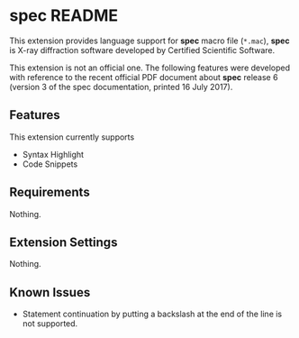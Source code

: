 # spec README

This extension provides language support for **spec** macro file (`*.mac`),
**spec** is X-ray diffraction software developed by Certified Scientific Software.

This extension is not an official one.
The following features were developed with reference to the recent official PDF document about **spec** release 6 (version 3 of the spec documentation, printed 16 July 2017).

## Features

This extension currently supports

* Syntax Highlight
* Code Snippets

## Requirements

Nothing.

## Extension Settings

Nothing.

<!-- Include if your extension adds any VS Code settings through the `contributes.configuration` extension point.

For example:

This extension contributes the following settings:

* `myExtension.enable`: enable/disable this extension
* `myExtension.thing`: set to `blah` to do something -->

## Known Issues

* Statement continuation by putting a backslash at the end of the line is not supported.
